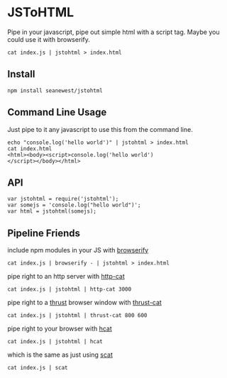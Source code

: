 # JSToHTML

Pipe in your javascript, pipe out simple html with a script tag. Maybe you could use it with browserify.

```
cat index.js | jstohtml > index.html
```

## Install

```
npm install seanewest/jstohtml
```

## Command Line Usage

Just pipe to it any javascript to use this from the command line.
```
echo "console.log('hello world')" | jstohtml > index.html
cat index.html
<html><body><script>console.log('hello world')
</script></body></html>
```

## API
```
var jstohtml = require('jstohtml');
var somejs = 'console.log("hello world")';
var html = jstohtml(somejs);
```

## Pipeline Friends


include npm modules in your JS with [browserify](https://github.com/substack/node-browserify)
```
cat index.js | browserify - | jstohtml > index.html
```

pipe right to an http server with [http-cat](https://github.com/seanewest/http-cat)
```
cat index.js | jstohtml | http-cat 3000
```

pipe right to a [thrust](https://github.com/breach/thrust) browser window with [thrust-cat](https://github.com/seanewest/thrust-cat)
```
cat index.js | jstohtml | thrust-cat 800 600
```

pipe right to your browser with [hcat](https://github.com/kessler/node-hcat)

```
cat index.js | jstohtml | hcat
```

which is the same as just using [scat](https://github.com/hughsk/scat)
```
cat index.js | scat
```
